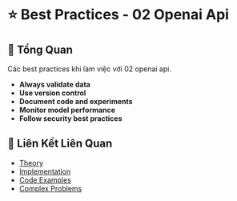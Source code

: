 # ⭐ Best Practices - 02 Openai Api

## 🎯 Tổng Quan

Các best practices khi làm việc với 02 openai api.

- **Always validate data**
- **Use version control**
- **Document code and experiments**
- **Monitor model performance**
- **Follow security best practices**

## 🔗 Liên Kết Liên Quan

- [Theory](./THEORY_02_openai_api.md)
- [Implementation](./IMPLEMENTATION_02_openai_api.md)
- [Code Examples](./CODE_EXAMPLES_02_openai_api.md)
- [Complex Problems](./COMPLEX_PROBLEMS.md)
